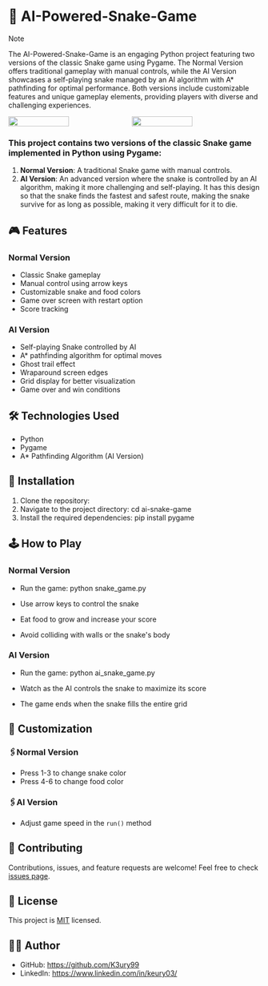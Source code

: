 # 🚀 AI-Powered-Snake-Game

> [!NOTE]
The AI-Powered-Snake-Game is an engaging Python project featuring two versions of the classic Snake game using Pygame. The Normal Version offers traditional gameplay with manual controls, while the AI Version showcases a self-playing snake managed by an AI algorithm with A* pathfinding for optimal performance. Both versions include customizable features and unique gameplay elements, providing players with diverse and challenging experiences.

<div style="display: flex;">
  <img src="https://github.com/user-attachments/assets/fb8f2f35-3b6d-42e1-964a-80271cc5c61d" width="49%"></img>
  <img src="https://github.com/user-attachments/assets/49689b9f-c371-4914-89b5-65acab5507bf" width="49%"></img>
</div>

### This project contains two versions of the classic Snake game implemented in Python using Pygame:

1. **Normal Version**: A traditional Snake game with manual controls.
2. **AI Version**: An advanced version where the snake is controlled by an AI algorithm, making it more challenging and self-playing. It has this design so that the snake finds the fastest and safest route, making the snake survive for as long as possible, making it very difficult for it to die.

## 🎮 Features

### Normal Version
- Classic Snake gameplay
- Manual control using arrow keys
- Customizable snake and food colors
- Game over screen with restart option
- Score tracking

### AI Version
- Self-playing Snake controlled by AI
- A* pathfinding algorithm for optimal moves
- Ghost trail effect
- Wraparound screen edges
- Grid display for better visualization
- Game over and win conditions

## 🛠️ Technologies Used

- Python
- Pygame
- A* Pathfinding Algorithm (AI Version)

## 🚀 Installation

1. Clone the repository:
2. Navigate to the project directory: cd ai-snake-game
3. Install the required dependencies: pip install pygame

## 🕹️ How to Play

### Normal Version
- Run the game: python snake_game.py

- Use arrow keys to control the snake
- Eat food to grow and increase your score
- Avoid colliding with walls or the snake's body

### AI Version
- Run the game: python ai_snake_game.py

- Watch as the AI controls the snake to maximize its score
- The game ends when the snake fills the entire grid

## 🎨 Customization

### 🖇Normal Version
- Press 1-3 to change snake color
- Press 4-6 to change food color

### 🖇AI Version
- Adjust game speed in the `run()` method

## 🤝 Contributing

Contributions, issues, and feature requests are welcome! Feel free to check [issues page](https://github.com/yourusername/ai-snake-game/issues).

## 📜 License

This project is [MIT](https://choosealicense.com/licenses/mit/) licensed.

## 👨‍💻 Author

- GitHub: https://github.com/K3ury99 
- LinkedIn: https://www.linkedin.com/in/keury03/

